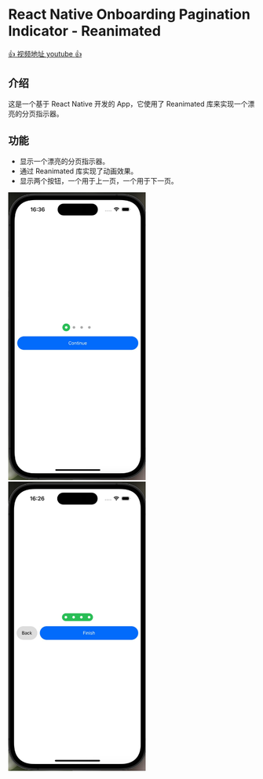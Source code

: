 # React Native Onboarding Pagination Indicator - Reanimated

[:+1: 视频地址 youtube :+1:](https://youtu.be/m8ATJwrAif0?si=18wu1582Kmp73mT0)

## 介绍

这是一个基于 React Native 开发的 App，它使用了 Reanimated 库来实现一个漂亮的分页指示器。

## 功能

- 显示一个漂亮的分页指示器。
- 通过 Reanimated 库实现了动画效果。
- 显示两个按钮，一个用于上一页，一个用于下一页。

<p>
<img src="./assets//home1.jpg" width="280" alt="" />
<img src="./assets//home2.jpg" width="280" alt="" />
</p>
